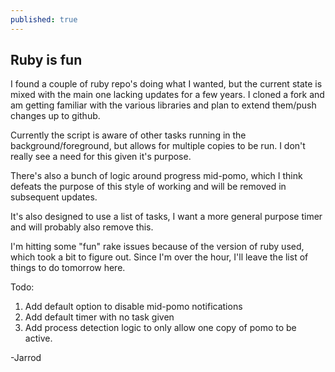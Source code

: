 ```yaml
---
published: true
---
```

## Ruby is fun

I found a couple of ruby repo's doing what I wanted, but the current state is mixed with the main one lacking updates for a few years. I cloned a fork and am getting familiar with the various libraries and plan to extend them/push changes up to github.

Currently the script is aware of other tasks running in the background/foreground, but allows for multiple copies to be run. I don't really see a need for this given it's purpose.

There's also a bunch of logic around progress mid-pomo, which I think defeats the purpose of this style of working and will be removed in subsequent updates. 

It's also designed to use a list of tasks, I want a more general purpose timer and will probably also remove this.

I'm hitting some "fun" rake issues because of the version of ruby used, which took a bit to figure out. Since I'm over the hour, I'll leave the list of things to do tomorrow here.

Todo:

1. Add default option to disable mid-pomo notifications
2. Add default timer with no task given
3. Add process detection logic to only allow one copy of pomo to be active.

-Jarrod
